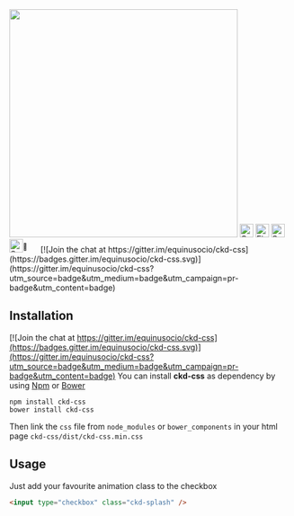 <img width="406px" src="https://cloud.githubusercontent.com/assets/10454741/18340843/8a8b0e18-75a7-11e6-99f2-e8f805070c33.jpg">

<img width="24px" alt="Google Chrome" src="https://cdn.rawgit.com/alrra/browser-logos/master/chrome/chrome_48x48.png">
<img width="24px" alt="Firefox" src="https://cdn.rawgit.com/alrra/browser-logos/master/firefox/firefox_48x48.png">
<img width="24px" alt="Safari" src="https://cdn.rawgit.com/alrra/browser-logos/master/safari/safari_48x48.png">
<img width="24px" alt="Safari" src="https://cdn.rawgit.com/alrra/browser-logos/master/edge/edge_48x48.png"><sup>💩</sup>&nbsp;&nbsp;&nbsp;&nbsp;&nbsp;
[![Join the chat at https://gitter.im/equinusocio/ckd-css](https://badges.gitter.im/equinusocio/ckd-css.svg)](https://gitter.im/equinusocio/ckd-css?utm_source=badge&utm_medium=badge&utm_campaign=pr-badge&utm_content=badge)


## Installation

[![Join the chat at https://gitter.im/equinusocio/ckd-css](https://badges.gitter.im/equinusocio/ckd-css.svg)](https://gitter.im/equinusocio/ckd-css?utm_source=badge&utm_medium=badge&utm_campaign=pr-badge&utm_content=badge)
You can install **ckd-css** as dependency by using [Npm](https://www.npmjs.com/package/ckd-css) or [Bower](https://bower.io)

```
npm install ckd-css
bower install ckd-css
```

Then link the `css` file from `node_modules` or `bower_components` in your html page `ckd-css/dist/ckd-css.min.css`


## Usage

Just add your favourite animation class to the checkbox
```html
<input type="checkbox" class="ckd-splash" />
```
